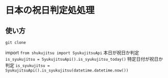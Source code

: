 # 日本の祝日判定処処理
## 使い方
`git clone `

import 
`from shukujitsu import SyukujitsuApi`
本日が祝日か判定
`is_syukujitsu = SyukujitsuApi().is_syukujitsu_today()`
特定日付が祝日か判定
`is_syukujitsu = SyukujitsuApi().is_syukujitsu(datetime.datetime.now())`

